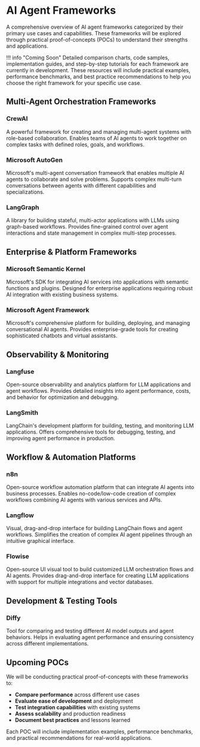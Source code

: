 # AI Agent Frameworks

A comprehensive overview of AI agent frameworks categorized by their primary use cases and capabilities. These frameworks will be explored through practical proof-of-concepts (POCs) to understand their strengths and applications.

!!! info "Coming Soon"
    Detailed comparison charts, code samples, implementation guides, and step-by-step tutorials for each framework are currently in development. These resources will include practical examples, performance benchmarks, and best practice recommendations to help you choose the right framework for your specific use case.

## Multi-Agent Orchestration Frameworks

### CrewAI
A powerful framework for creating and managing multi-agent systems with role-based collaboration.
Enables teams of AI agents to work together on complex tasks with defined roles, goals, and workflows.

### Microsoft AutoGen
Microsoft's multi-agent conversation framework that enables multiple AI agents to collaborate and solve problems.
Supports complex multi-turn conversations between agents with different capabilities and specializations.

### LangGraph
A library for building stateful, multi-actor applications with LLMs using graph-based workflows.
Provides fine-grained control over agent interactions and state management in complex multi-step processes.

## Enterprise & Platform Frameworks

### Microsoft Semantic Kernel
Microsoft's SDK for integrating AI services into applications with semantic functions and plugins.
Designed for enterprise applications requiring robust AI integration with existing business systems.

### Microsoft Agent Framework
Microsoft's comprehensive platform for building, deploying, and managing conversational AI agents.
Provides enterprise-grade tools for creating sophisticated chatbots and virtual assistants.

## Observability & Monitoring

### Langfuse
Open-source observability and analytics platform for LLM applications and agent workflows.
Provides detailed insights into agent performance, costs, and behavior for optimization and debugging.

### LangSmith
LangChain's development platform for building, testing, and monitoring LLM applications.
Offers comprehensive tools for debugging, testing, and improving agent performance in production.

## Workflow & Automation Platforms

### n8n
Open-source workflow automation platform that can integrate AI agents into business processes.
Enables no-code/low-code creation of complex workflows combining AI agents with various services and APIs.

### Langflow
Visual, drag-and-drop interface for building LangChain flows and agent workflows.
Simplifies the creation of complex AI agent pipelines through an intuitive graphical interface.

### Flowise
Open-source UI visual tool to build customized LLM orchestration flows and AI agents.
Provides drag-and-drop interface for creating LLM applications with support for multiple integrations and vector databases.

## Development & Testing Tools

### Diffy
Tool for comparing and testing different AI model outputs and agent behaviors.
Helps in evaluating agent performance and ensuring consistency across different implementations.

## Upcoming POCs

We will be conducting practical proof-of-concepts with these frameworks to:

- **Compare performance** across different use cases
- **Evaluate ease of development** and deployment
- **Test integration capabilities** with existing systems
- **Assess scalability** and production readiness
- **Document best practices** and lessons learned

Each POC will include implementation examples, performance benchmarks, and practical recommendations for real-world applications.
